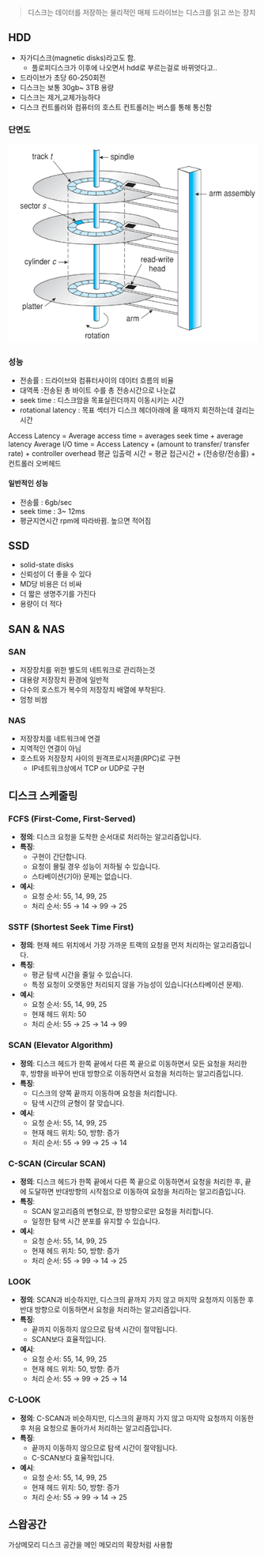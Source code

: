 >디스크는 데이터를 저장하는 물리적인 매체
>드라이브는 디스크를 읽고 쓰는 장치
## HDD
- 자가디스크(magnetic disks)라고도 함.
	- 플로피디스크가 이후에 나오면서 hdd로 부르는걸로 바뀌엇다고..
- 드라이브가 초당 60-250회전
- 디스크는 보통 30gb~ 3TB 용량
- 디스크는 제거,교체가능하다
- 디스크 컨트롤러와 컴퓨터의 호스트 컨트롤러는 버스를 통해 통신함

### 단면도
![300](assets/11.%20보조%20저장%20장치-20240615013143218.png)


### 성능
- 전송률 : 드라이브와 컴퓨터사이의 데이터 흐름의 비율
- 대역폭 :전송된 총 바이트 수를 총 전송시간으로 나눈값
- seek time : 디스크암을 목표실린더까지 이동시키는 시간
- rotational latency : 목표 섹터가 디스크 헤더아래에 올 때까지 회전하는데 걸리는 시간

Access Latency = Average access time = averages seek time + average latency
Average I/O time = Access Latency + (amount to transfer/ transfer rate) + controller overhead
평균 입출력 시간 = 평균 접근시간 + (전송량/전송률) + 컨트롤러 오버헤드

#### 일반적인 성능
- 전송률 : 6gb/sec
- seek time : 3~ 12ms
- 평균지연시간 rpm에 따라바뀜. 높으면 적어짐

## SSD
- solid-state disks
- 신뢰성이 더 좋을 수 있다
- MD당 비용은 더 비싸
- 더 짧은 생명주기를 가진다
- 용량이 더 적다


## SAN  & NAS
### SAN
- 저장장치를 위한 별도의 네트워크로 관리하는것
- 대용량 저장장치 환경에 일반적
- 다수의 호스트가 복수의 저장장치 배열에 부착된다.
- 엄청 비쌈


### NAS
- 저장장치를 네트워크에 연결 
- 지역적인 연결이 아님
 - 호스트와 저장장치 사이의 원격프로시저콜(RPC)로 구현
	 - IP네트워크상에서 TCP or UDP로 구현


## 디스크 스케줄링

###  FCFS (First-Come, First-Served)
- **정의**: 디스크 요청을 도착한 순서대로 처리하는 알고리즘입니다.
- **특징**:
  - 구현이 간단합니다.
  - 요청이 몰릴 경우 성능이 저하될 수 있습니다.
  - 스타베이션(기아) 문제는 없습니다.
- **예시**:
  - 요청 순서: 55, 14, 99, 25
  - 처리 순서: 55 → 14 → 99 → 25

### SSTF (Shortest Seek Time First)
- **정의**: 현재 헤드 위치에서 가장 가까운 트랙의 요청을 먼저 처리하는 알고리즘입니다.
- **특징**:
  - 평균 탐색 시간을 줄일 수 있습니다.
  - 특정 요청이 오랫동안 처리되지 않을 가능성이 있습니다(스타베이션 문제).
- **예시**:
  - 요청 순서: 55, 14, 99, 25
  - 현재 헤드 위치: 50
  - 처리 순서: 55 → 25 → 14 → 99

### SCAN (Elevator Algorithm)
- **정의**: 디스크 헤드가 한쪽 끝에서 다른 쪽 끝으로 이동하면서 모든 요청을 처리한 후, 방향을 바꾸어 반대 방향으로 이동하면서 요청을 처리하는 알고리즘입니다.
- **특징**:
  - 디스크의 양쪽 끝까지 이동하며 요청을 처리합니다.
  - 탐색 시간의 균형이 잘 맞습니다.
- **예시**:
  - 요청 순서: 55, 14, 99, 25
  - 현재 헤드 위치: 50, 방향: 증가
  - 처리 순서: 55 → 99 → 25 → 14

### C-SCAN (Circular SCAN)
- **정의**: 디스크 헤드가 한쪽 끝에서 다른 쪽 끝으로 이동하면서 요청을 처리한 후, 끝에 도달하면 반대방향의 시작점으로 이동하여 요청을 처리하는 알고리즘입니다.
- **특징**:
  - SCAN 알고리즘의 변형으로, 한 방향으로만 요청을 처리합니다.
  - 일정한 탐색 시간 분포를 유지할 수 있습니다.
- **예시**:
  - 요청 순서: 55, 14, 99, 25
  - 현재 헤드 위치: 50, 방향: 증가
  - 처리 순서: 55 → 99 → 14 → 25

### LOOK
- **정의**: SCAN과 비슷하지만, 디스크의 끝까지 가지 않고 마지막 요청까지 이동한 후 반대 방향으로 이동하면서 요청을 처리하는 알고리즘입니다.
- **특징**:
  - 끝까지 이동하지 않으므로 탐색 시간이 절약됩니다.
  - SCAN보다 효율적입니다.
- **예시**:
  - 요청 순서: 55, 14, 99, 25
  - 현재 헤드 위치: 50, 방향: 증가
  - 처리 순서: 55 → 99 → 25 → 14

### C-LOOK
- **정의**: C-SCAN과 비슷하지만, 디스크의 끝까지 가지 않고 마지막 요청까지 이동한 후 처음 요청으로 돌아가서 처리하는 알고리즘입니다.
- **특징**:
  - 끝까지 이동하지 않으므로 탐색 시간이 절약됩니다.
  - C-SCAN보다 효율적입니다.
- **예시**:
  - 요청 순서: 55, 14, 99, 25
  - 현재 헤드 위치: 50, 방향: 증가
  - 처리 순서: 55 → 99 → 14 → 25


## 스왑공간

가상메모리 디스크 공간을 메인 메모리의 확장처럼 사용함
